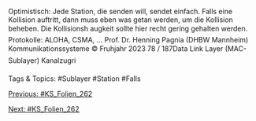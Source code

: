 Optimistisch: Jede Station, die senden will, sendet einfach. Falls eine
Kollision auftritt, dann muss eben was getan werden, um die Kollision
beheben. Die Kollisionsh augkeit sollte hier recht gering gehalten werden.
Protokolle: ALOHA, CSMA, ...
Prof. Dr. Henning Pagnia (DHBW Mannheim) Kommunikationssysteme © Fruhjahr 2023 78 / 187Data Link Layer (MAC-Sublayer) Kanalzugri

   Tags & Topics:
   #Sublayer
   #Station
   #Falls

[Previous: #KS_Folien_262](KS_Folien_262.md)

[Next: #KS_Folien_262](KS_Folien_262.md)